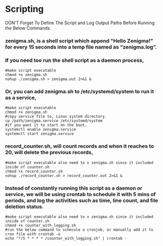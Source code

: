 # Scripting

DON'T Forget To Define The Script and Log Output Paths Before Running the Below Commands. 

### zenigma.sh, is a shell script which append "Hello Zenigma!" for every 15 seconds into a temp file named as “zenigma.log”.

### If you need too run the shell script as a daemon process,

    #make script executable
    chmod +x zenigma.sh 
    nohup ./zenigma.sh > zenigma.out 2>&1 &
    
### Or, you can add zenigma.sh to /etc/systemd/system to run it as a service, 

    #make script executable
    chmod +x zenigma.sh 
    #copy service file to, Linux system directory.
    cp /path/zenigma.service /etc/systemd/system 
    #if you want it to start on the boot.
    systemctl enable zenigma.service 
    systemctl start zenigma.service 


### record_counter.sh, will count records and when it reaches to 20, will delete the previous records,

    #make script executable also need to x zenigma.sh since it included inside of counter.sh
    chmod +x record_counter.sh 
    nohup ./record_counter.sh > record_counter.out 2>&1 &


### Instead of constantly running this script as a daemon or service, we will be using crontab to schedule it with 5 mins of periods, and log the activities such as time, line count, and file deletion status.

    #make script executable also need to x zenigma.sh since it included inside of counter.sh
    chmod +x counter_with_logging.sh
    #run the below command to schecule a cronjob, or manually add it to cron file with crontab -e
    echo "*/5 * * * * /counter_with_logging.sh" | crontab - 
